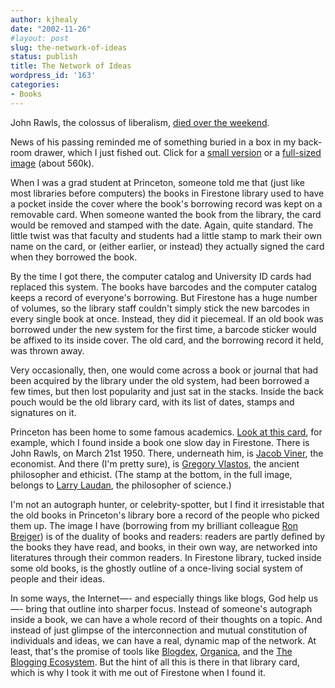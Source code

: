 ```yaml
---
author: kjhealy
date: "2002-11-26"
#layout: post
slug: the-network-of-ideas
status: publish
title: The Network of Ideas
wordpress_id: '163'
categories:
- Books
---
```


John Rawls, the colossus of liberalism, [died over the weekend](http://www.news.harvard.edu/gazette/2002/11.21/99-rawls.html "Harvard Gazette: John Rawls, influential political philosopher, dead at 81").

News of his passing reminded me of something buried in a box in my back-room drawer, which I just fished out. Click for a [small version](http://www.kieranhealy.org/files/misc/rawlsetal-small.jpg) or a [full-sized image](http://www.kieranhealy.org/files/misc/rawlsetal.jpg) (about 560k).

When I was a grad student at Princeton, someone told me that (just like most libraries before computers) the books in Firestone library used to have a pocket inside the cover where the book's borrowing record was kept on a removable card. When someone wanted the book from the library, the card would be removed and stamped with the date. Again, quite standard. The little twist was that faculty and students had a little stamp to mark their own name on the card, or (either earlier, or instead) they actually signed the card when they borrowed the book.

By the time I got there, the computer catalog and University ID cards had replaced this system. The books have barcodes and the computer catalog keeps a record of everyone's borrowing. But Firestone has a huge number of volumes, so the library staff couldn't simply stick the new barcodes in every single book at once. Instead, they did it piecemeal. If an old book was borrowed under the new system for the first time, a barcode sticker would be affixed to its inside cover. The old card, and the borrowing record it held, was thrown away.

Very occasionally, then, one would come across a book or journal that had been acquired by the library under the old system, had been borrowed a few times, but then lost popularity and just sat in the stacks. Inside the back pouch would be the old library card, with its list of dates, stamps and signatures on it.

Princeton has been home to some famous academics. [Look at this card](http://www.kieranhealy.org/files/misc/rawlsetal.jpg), for example, which I found inside a book one slow day in Firestone. There is John Rawls, on March 21st 1950. There, underneath him, is [Jacob Viner](http://cepa.newschool.edu/~het/profiles/viner.htm), the economist. And there (I'm pretty sure), is [Gregory Vlastos](http://www.xrefer.com/entry/553830), the ancient philosopher and ethicist. (The stamp at the bottom, in the full image, belongs to [Larry Laudan](http://www.pragmatism.org/library/laudan/laudan.htm), the philosopher of science.)

I'm not an autograph hunter, or celebrity-spotter, but I find it irresistable that the old books in Princeton's library bore a record of the people who picked them up. The image I have (borrowing from my brilliant colleague [Ron Breiger](http://www.u.arizona.edu/~breiger)) is of the duality of books and readers: readers are partly defined by the books they have read, and books, in their own way, are networked into literatures through their common readers. In Firestone library, tucked inside some old books, is the ghostly outline of a once-living social system of people and their ideas.

In some ways, the Internet—- and especially things like blogs, God help us—- bring that outline into sharper focus. Instead of someone's autograph inside a book, we can have a whole record of their thoughts on a topic. And instead of just glimpse of the interconnection and mutual constitution of individuals and ideas, we can have a real, dynamic map of the network. At least, that's the promise of tools like [Blogdex](http://blogdex.mit.edu%22), [Organica](http://www.organica.us/), and the [The Blogging Ecosystem](http://www.myelin.co.nz/ecosystem/). But the hint of all this is there in that library card, which is why I took it with me out of Firestone when I found it.
